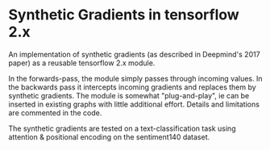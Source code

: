# Synthetic Gradients in tensorflow 2.x


An implementation of synthetic gradients (as described in Deepmind's 2017 paper) as a reusable tensorflow 2.x module.


In the forwards-pass, the module simply passes through incoming values. In the backwards pass it intercepts incoming gradients and replaces them by synthetic gradients. The module is somewhat "plug-and-play", ie can be inserted in existing graphs with little additional effort. Details and limitations are commented in the code.

The synthetic gradients are tested on a text-classification task using attention & positional encoding on the sentiment140 dataset.

